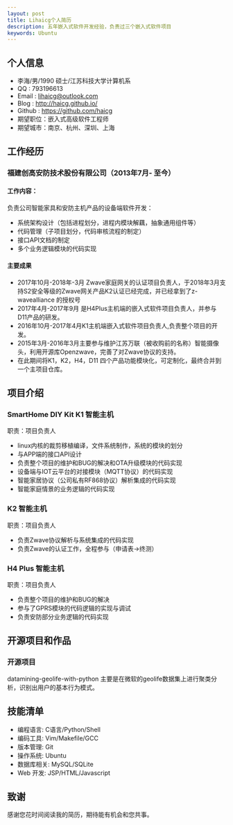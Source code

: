 ```yaml
---
layout: post
title: Lihaicg个人简历
description: 五年嵌入式软件开发经验，负责过三个嵌入式软件项目
keywords: Ubuntu
---
```


## 个人信息
* 李海/男/1990     硕士/江苏科技大学计算机系
* QQ     : 793196613
* Email  : lihaicg@outlook.com
* Blog   : http://haicg.github.io/
* Github : https://github.com/haicg
* 期望职位：嵌入式高级软件工程师
* 期望城市：南京、杭州、深圳、上海


## 工作经历
### 福建创高安防技术股份有限公司（2013年7月- 至今）
#### 工作内容：
负责公司智能家具和安防主机产品的设备端软件开发：
* 系统架构设计（包括进程划分，进程内模块解藕，抽象通用组件等）
* 代码管理（子项目划分，代码审核流程的制定）
* 接口API文档的制定
* 多个业务逻辑模块的代码实现

#### 主要成果
* 2017年10月-2018年-3月 Zwave家庭网关的认证项目负责人，于2018年3月支持S2安全等级的Zwave网关产品K2认证已经完成，并已经拿到了z-wavealliance 的授权号
* 2017年4月-2017年9月 是H4Plus主机端的嵌入式软件项目负责人，并参与D11产品的研发。
* 2016年10月-2017年4月K1主机端嵌入式软件项目负责人,负责整个项目的开发。
* 2015年3月-2016年3月主要参与维护江苏万联（被收购前的名称）智能摄像头，利用开源库Openzwave，完善了对Zwave协议的支持。
* 在此期间将K1，K2，H4，D11 四个产品功能模块化，可定制化，最终合并到一个主项目仓库。

## 项目介绍

### SmartHome DIY Kit K1 智能主机
职责：项目负责人
* linux内核的裁剪移植编译，文件系统制作，系统的模块的划分
* 与APP端的接口API设计
* 负责整个项目的维护和BUG的解决和OTA升级模块的代码实现
* 设备端与IOT云平台的对接模块（MQTT协议）的代码实现
* 智能家居协议（公司私有RF868协议）解析集成的代码实现
* 智能家庭情景的业务逻辑的代码实现

###  K2 智能主机
职责：项目负责人
* 负责Zwave协议解析与系统集成的代码实现
* 负责Zwave的认证工作，全程参与（申请表->终测）

### H4 Plus 智能主机
职责：项目负责人
* 负责整个项目的维护和BUG的解决
* 参与了GPRS模块的代码逻辑的实现与调试
* 负责安防部分业务逻辑的代码实现

## 开源项目和作品
### 开源项目
datamining-geolife-with-python 主要是在微软的geolife数据集上进行聚类分析，识别出用户的基本行为模式。

## 技能清单
* 编程语言: C语言/Python/Shell
* 编码工具: Vim/Makefile/GCC
* 版本管理: Git
* 操作系统: Ubuntu
* 数据库相关: MySQL/SQLite
* Web 开发: JSP/HTML/Javascript

<!--
	江苏万联新兆信息科技有限公司被福建创高安防技术股份有限公司收购后改名为福州创想未来科技有限公司。工作经历也可以看成两段：福州创想未来科技有限公司 （ 2016年3月 — 至今 ）和江苏万联新兆信息科技有限公司（ 2013年7月 — 2014年8月，2015年3月— 2016年3月）。
	-->

## 致谢
感谢您花时间阅读我的简历，期待能有机会和您共事。
